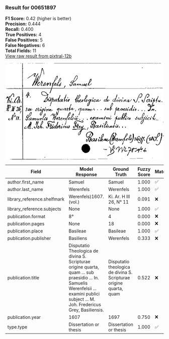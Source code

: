 ### Result for 00651897
**F1 Score:** 0.42 (higher is better)<br>**Precision:** 0.444<br>**Recall:** 0.400<br>**True Positives:** 4<br>**False Positives:** 5<br>**False Negatives:** 6<br>**Total Fields:** 11<br>[View raw result from pixtral-12b](https://github.com/RISE-UNIBAS/humanities_data_benchmark/blob/main/results/2025-10-01/T0186/request_T0186_00651897.json)

<img src="https://github.com/RISE-UNIBAS/humanities_data_benchmark/blob/main/benchmarks/zettelkatalog/images/00651897.jpg?raw=true" alt="00651897" width="600px">

| Field | Model Response | Ground Truth | Fuzzy Score | Match |
|-------|----------------|--------------|-------------|-------|
| author.first_name | Samuel | Samuel | 1.000 | ✅ |
| author.last_name | Werenfels | Werenfels | 1.000 | ✅ |
| library_reference.shelfmark | Werenfels)1607.(vol.) | Ki. Ar. H III 26, N° 11 | 0.091 | ❌ |
| library_reference.subjects | None | None | 1.000 | ✅ |
| publication.format | 8° | 4 | 0.000 | ❌ |
| publication.pages | None | 18 | 0.000 | ❌ |
| publication.place | Basileae | Basileae | 1.000 | ✅ |
| publication.publisher | Basiliens | Werenfels | 0.333 | ❌ |
| publication.title | Disputatio Theologica de divina S. Scripturae origine quarta, quam ... sub praesidio ... In. Samuelis Werenfelsii ... examini publici subject ... M. Joh. Fredericus Grey, Basiliensis. | Disputatio theologica de divina S. Scripturae origine quarta, quam | 0.522 | ❌ |
| publication.year | 1607 | 1697 | 0.750 | ❌ |
| type.type | Dissertation or thesis | Dissertation or thesis | 1.000 | ✅ |
